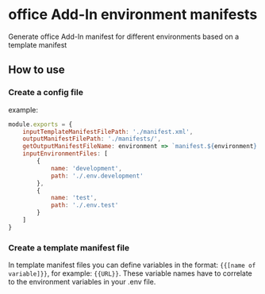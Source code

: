 # office Add-In environment manifests
Generate office Add-In manifest for different environments based on a template manifest

## How to use
### Create a config file
example:
```js
module.exports = {
    inputTemplateManifestFilePath: './manifest.xml',
    outputManifestFilePath: './manifests/',
    getOutputManifestFileName: environment => `manifest.${environment}.xml`,
    inputEnvironmentFiles: [
        {
            name: 'development',
            path: './.env.development'
        },
        {
            name: 'test',
            path: './.env.test'
        }
    ]
}
```

### Create a template manifest file
In template manifest files you can define variables in the format: `{{[name of variable]}}`, for example: `{{URL}}`.
These variable names have to correlate to the environment variables in your .env file.
